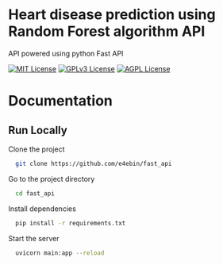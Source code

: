 

# Heart disease prediction using Random Forest algorithm API

API powered using python Fast API


[![MIT License](https://img.shields.io/badge/License-MIT-green.svg)](https://choosealicense.com/licenses/mit/)
[![GPLv3 License](https://img.shields.io/badge/License-GPL%20v3-yellow.svg)](https://opensource.org/licenses/)
[![AGPL License](https://img.shields.io/badge/license-AGPL-blue.svg)](http://www.gnu.org/licenses/agpl-3.0)


# Documentation

## Run Locally

Clone the project

```bash
  git clone https://github.com/e4ebin/fast_api
```

Go to the project directory

```bash
  cd fast_api
```

Install dependencies

```bash
  pip install -r requirements.txt
```

Start the server

```bash
  uvicorn main:app --reload
```

